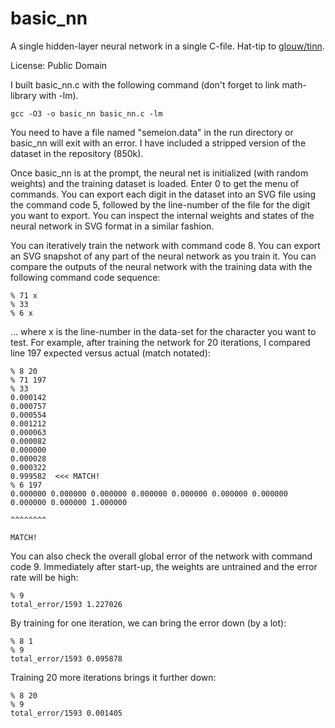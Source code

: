 basic_nn
========

A single hidden-layer neural network in a single C-file. Hat-tip to 
[glouw/tinn](https://github.com/glouw/tinn).

License: Public Domain

I built basic_nn.c with the following command (don't forget to link math-library
with -lm).

    gcc -O3 -o basic_nn basic_nn.c -lm

You need to have a file named "semeion.data" in the run directory or basic_nn
will exit with an error. I have included a stripped version of the dataset in
the repository (850k).

Once basic_nn is at the prompt, the neural net is initialized (with random
weights) and the training dataset is loaded. Enter 0 to get the menu of
commands. You can export each digit in the dataset into an SVG file using the
command code 5, followed by the line-number of the file for the digit you want
to export. You can inspect the internal weights and states of the neural
network in SVG format in a similar fashion.

You can iteratively train the network with command code 8. You can export an
SVG snapshot of any part of the neural network as you train it. You can compare
the outputs of the neural network with the training data with the following
command code sequence: 

    % 71 x
    % 33
    % 6 x

... where x is the line-number in the data-set for the character you want to
test. For example, after training the network for 20 iterations, I compared
line 197 expected versus actual (match notated):

    % 8 20
    % 71 197
    % 33
    0.000142
    0.000757
    0.000554
    0.001212
    0.000063
    0.000082
    0.000000
    0.000028
    0.000322
    0.999582  <<< MATCH!
    % 6 197
    0.000000 0.000000 0.000000 0.000000 0.000000 0.000000 0.000000 0.000000 0.000000 1.000000 
                                                                                     ^^^^^^^^
                                                                                     MATCH!

You can also check the overall global error of the network with command code
9. Immediately after start-up, the weights are untrained and the error rate
will be high:

    % 9
    total_error/1593 1.227026

By training for one iteration, we can bring the error down (by a lot):

    % 8 1
    % 9
    total_error/1593 0.095878

Training 20 more iterations brings it further down:

    % 8 20
    % 9
    total_error/1593 0.001405




